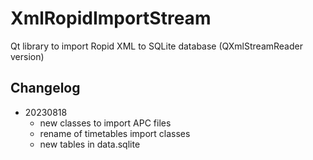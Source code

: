 # XmlRopidImportStream
Qt library to import Ropid XML to SQLite database (QXmlStreamReader version)

## Changelog

- 20230818
    - new classes to import APC files
    - rename of timetables import classes
    - new tables in data.sqlite
